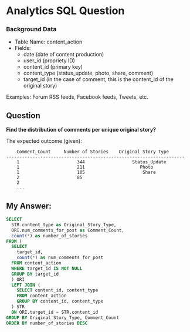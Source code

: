 # Analytics SQL Question


### Background Data

* Table Name: content_action
* Fields:
	* date (date of content production)
	* user_id (propriety ID)
	* content_id (primary key)
	* content_type (status_update, photo, share, comment)
	* target_id (in the case of comment, this is the content_id of the original story)


Examples: Forum RSS feeds, Facebook feeds, Tweets, etc.


## Question

**Find the distribution of comments per unique original story?**


The expected outcome (given):

```
	Comment_Count     Number of Stories    Original Story Type
--------------------------------------------------------------------
	1                      344                  Status_Update
	1                      211                     Photo
	1                      105                      Share
	2                      85                     
	2
	...
```


## My Answer:


```SQL
SELECT
  STR.content_type as Original_Story_Type,
  ORI.num_comments_for_post as Comment_Count, 
  count(*) as number_of_stories
FROM (
  SELECT
    target_id, 
    count(*) as num_comments_for_post
  FROM content_action
  WHERE target_id IS NOT NULL
  GROUP BY target_id 
  ) ORI
  LEFT JOIN (
    SELECT content_id, content_type
    FROM content_action
    GROUP BY content_id, content_type
  ) STR
  ON ORI.target_id = STR.content_id
GROUP BY Original_Story_Type, Comment_Count
ORDER BY number_of_stories DESC
```

